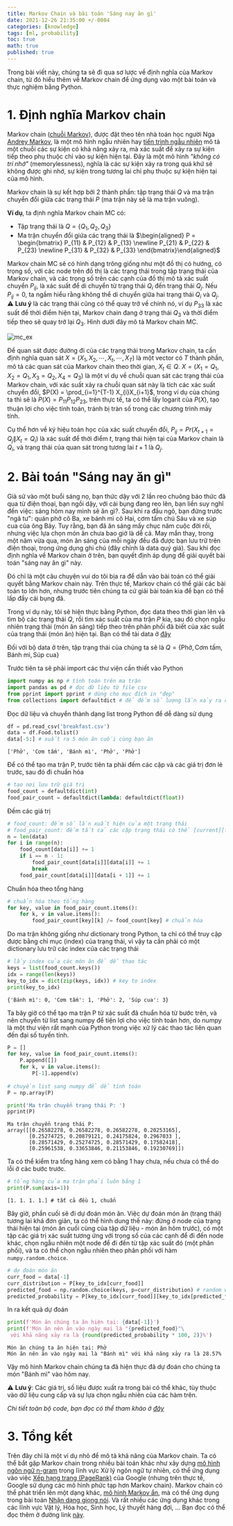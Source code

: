```yaml
---
title: Markov Chain và bài toán 'Sáng nay ăn gì'
date: 2021-12-26 21:35:00 +/-0084
categories: [knowledge]
tags: [ml, probability]
toc: true
math: true
published: true
---
```


Trong bài viết này, chúng ta sẽ đi qua sơ lược về định nghĩa của Markov chain, từ đó hiểu thêm về Markov chain để ứng dụng vào một bài toán và thực nghiệm bằng Python.

# 1. Định nghĩa Markov chain

Markov chain (<a href="https://en.wikipedia.org/wiki/Markov_chain" target="_blank">chuỗi Markov</a>), được đặt theo tên nhà toán học người Nga <a href="https://en.wikipedia.org/wiki/Andrey_Markov" target="_blank">Andrey Markov</a>, là một mô hình ngẫu nhiên hay <a href="https://en.wikipedia.org/wiki/Stochastic_process" target="_blank">tiến trình ngẫu nhiên</a> mô tả một chuỗi các sự kiện có khả năng xảy ra, mà xác suất để xảy ra sự kiện tiếp theo phụ thuộc chỉ vào sự kiện hiện tại. Đây là một mô hình *"không có trí nhớ"* (memorylessness), nghĩa là các sự kiện xảy ra trong quá khứ sẽ không được ghi nhớ, sự kiện trong tương lai chỉ phụ thuộc sự kiện hiện tại của mô hình.

Markov chain là sự kết hợp bởi 2 thành phần: tập trạng thái $Q$ và ma trận chuyển đổi giữa các trạng thái $P$ (ma trận này sẽ là ma trận vuông).

**Ví dụ**, ta định nghĩa Markov chain $\text{MC}$ có:
- Tập trạng thái là $Q = \{ Q_1, Q_2, Q_3 \}$
- Ma trận chuyển đổi giứa các trạng thái là $\begin{aligned} P = \begin{bmatrix} P_{11} & P_{12} & P_{13} \newline P_{21} & P_{22} & P_{23} \newline P_{31} & P_{32} & P_{33} \end{bmatrix}\end{aligned}$ 

Markov chain $\text{MC}$ sẽ có hình dạng trông giống như một đồ thị có hướng, có trọng số, với các node trên đồ thị là các trạng thái trong tập trạng thái của Markov chain, và các trọng số trên các cạnh của đồ thị mô tả xác suất chuyển $P_{ij}$, là xác suất để di chuyển từ trạng thái $Q_i$ đến trạng thái $Q_j$. Nếu $P_{ij} = 0$, ta ngầm hiểu rằng không thể di chuyển giữa hai trạng thái $Q_i$ và $Q_j$. ⚠️ **Lưu ý** là các trạng thái cũng có thể quay trở về chính nó, ví dụ $P_{33}$ là xác suất để thời điểm hiện tại, Markov chain đang ở trạng thái $Q_3$ và thời điểm tiếp theo sẽ quay trở lại $Q_3$. Hình dưới đây mô tả Markov chain $\text{MC}$.

<img src="/assets/markov_chain/mc_ex.png" alt="mc_ex" />

Để quan sát được đường đi của các trạng thái trong Markov chain, ta cần định nghĩa quan sát $X = (X_1, X_2, \cdots, X_t, \cdots, X_T)$ là một vector có $T$ thành phần, mô tả các quan sát của Markov chain theo thời gian, $X_t \in Q$. $X=(X_1 = Q_1, X_2 = Q_1, X_3 = Q_2, X_4 = Q_3)$ là một ví dụ về chuỗi quan sát các trạng thái của Markov chain, với xác suất xảy ra chuỗi quan sát này là tích các xác suất chuyển đổi, $P(X) = \prod_{i=1}^{T-1} X_{i}X_{i+1}$, trong ví dụ của chúng ta thì sẽ là $P(X) = P_{11}P_{12}P_{23}$, trên thực tế, ta có thể lấy logarit của $P(X)$, tạo thuận lợi cho việc tính toán, tránh bị tràn số trong các chương trình máy tính.

Cụ thể hơn về ký hiệu toán học của xác suất chuyển đổi, $P_{ij}=Pr(X_{t+1} = Q_j\|X_t = Q_i)$ là xác suất để thời điểm $t$, trạng thái hiện tại của Markov chain là $Q_i$, và trạng thái của quan sát trong tương lai $t+1$ là $Q_{j}$.

# 2. Bài toán "Sáng nay ăn gì"

Giả sử vào một buổi sáng nọ, bạn thức dậy với 2 lần reo chuông báo thức đã qua từ điện thoại, bạn ngồi dậy, với cái bụng đang reo lên, bạn liền suy nghĩ đến việc: sáng hôm nay mình sẽ ăn gì?. Sau khi ra đầu ngõ, bạn đứng trước "ngã tư": quán phở cô Ba, xe bánh mì cô Hai, cơm tấm chú Sáu và xe súp cua của ông Bảy. Tuy rằng, bạn đã ăn sáng mấy chục năm cuộc đời rồi, nhưng việc lựa chọn món ăn chưa bao giờ là dễ cả. May mắn thay, trong một năm vừa qua, món ăn sáng của mỗi ngày đều đã được bạn lưu trữ trên điện thoại, trong ứng dụng ghi chú (đây chính là data quý giá). Sau khi đọc định nghĩa về Markov chain ở trên, bạn quyết định áp dụng để giải quyết bài toán "sáng nay ăn gì" này.

Đó chỉ là một câu chuyện vui do tôi bịa ra để dẫn vào bài toán có thể giải quyết bằng Markov chain này. Trên thực tế, Markov chain có thể giải các bài toán to lớn hơn, nhưng trước tiên chúng ta cứ giải bài toán kia để bạn có thể lấp đầy cái bụng đã.

Trong ví dụ này, tôi sẽ hiện thực bằng Python, đọc data theo thời gian lên và tìm bộ các trạng thái $Q$, rồi tìm xác suất của ma trận $P$ kia, sau đó chọn ngẫu nhiên trạng thái (món ăn sáng) tiếp theo trên phân phối đã biết của xác suất của trạng thái (món ăn) hiện tại. Bạn có thể tải data ở <a href="https://github.com/tuanio/tuanio.github.io/blob/main/assets/markov_chain/code/breakfast.csv" target="_blank">đây</a>

Đối với bộ data ở trên, tập trạng thái của chúng ta sẽ là $Q=\{\text{Phở}, \text{Cơm tấm}, \text{Bánh mì}, \text{Súp cua}\}$

Trước tiên ta sẽ phải import các thư viện cần thiết vào Python

````python
import numpy as np # tính toán trên ma trận
import pandas as pd # đọc dữ liệu từ file csv
from pprint import pprint # dùng cho mục đích in "đẹp"
from collections import defaultdict # để đếm số lượng lần xảy ra của các trạng thái (đơn lẻ và cặp)
````

Đọc dữ liệu và chuyển thành dạng list trong Python để dễ dàng sử dụng 

````python
df = pd.read_csv('breakfast.csv')
data = df.Food.tolist()
data[-5:] # xuất ra 5 món ăn cuối cùng bạn ăn
````
````plain
['Phở', 'Cơm tấm', 'Bánh mì', 'Phở', 'Phở']
````

Để có thể tạo ma trận P, trước tiên ta phải đếm các cặp và các giá trị đơn lẻ trước, sau đó đi chuẩn hóa
````python
# tạo nơi lưu trữ giá trị
food_count = defaultdict(int)
food_pair_count = defaultdict(lambda: defaultdict(float))
````

Đếm các giá trị
````python
# food_count: đếm số lần xuất hiện của một trạng thái
# food_pair_count: đếm tất cả các cặp trạng thái có thể [current][future]
n = len(data)
for i in range(n):
    food_count[data[i]] += 1
    if i == n - 1:
        food_pair_count[data[i]][data[i]] += 1
        break
    food_pair_count[data[i]][data[i + 1]] += 1
````

Chuẩn hóa theo tổng hàng
````python
# chuẩn hóa theo tổng hàng
for key, value in food_pair_count.items():
    for k, v in value.items():
        food_pair_count[key][k] /= food_count[key] # chuẩn hóa
````

Do ma trận không giống như dictionary trong Python, ta chỉ có thể truy cập được bằng chỉ mục (index) của trạng thái, vì vậy ta cần phải có một dictionary lưu trữ các index của các trạng thái
````python
# lấy index của các món ăn để dễ thao tác
keys = list(food_count.keys())
idx = range(len(keys))
key_to_idx = dict(zip(keys, idx)) # key to index
print(key_to_idx)
````
````plain
{'Bánh mì': 0, 'Cơm tấm': 1, 'Phở': 2, 'Súp cua': 3}
````

Ta bây giờ có thể tạo ma trận P từ xác suất đã chuẩn hóa từ bước trên, và nên chuyển từ list sang numpy để tiện lợi cho việc tính toán hơn, do numpy là một thư viện rất mạnh của Python trong việc xử lý các thao tác liên quan đến đại số tuyến tính.
````python
P = []
for key, value in food_pair_count.items():
    P.append([])
    for k, v in value.items():
        P[-1].append(v)
        
# chuyển list sang numpy để dễ tính toán
P = np.array(P)

print('Ma trận chuyển trạng thái P: ')
pprint(P)
````
````plain
Ma trận chuyển trạng thái P: 
array([[0.26582278, 0.26582278, 0.26582278, 0.20253165],
       [0.25274725, 0.20879121, 0.24175824, 0.2967033 ],
       [0.28571429, 0.25274725, 0.28571429, 0.17582418],
       [0.25961538, 0.33653846, 0.21153846, 0.19230769]])
````

Ta có thể kiểm tra tổng hàng xem có bằng $1$ hay chưa, nếu chưa có thể do lỗi ở các bước trước.
````python
# tổng hàng của ma trận phải luôn bằng 1
print(P.sum(axis=1))
````
````plain
[1. 1. 1. 1.] # tất cả đều 1, chuẩn 
````

Bây giờ, phần cuối sẽ đi dự đoán món ăn. Việc dự đoán món ăn (trạng thái) tương lai khá đơn giản, ta có thể hình dung thế này: đứng ở node của trạng thái hiện tại (món ăn cuối cùng của tập dữ liệu - món ăn hôm trước), có một tập các giá trị xác suất tương ứng với trọng số của các cạnh để đi đến node khác, chọn ngẫu nhiên một node để đi đến từ tập xác suất đó (một phân phối), và ta có thể chọn ngẫu nhiên theo phân phối với hàm `numpy.random.choice`.
````python
# dự đoán món ăn 
curr_food = data[-1]
curr_distribution = P[key_to_idx[curr_food]]
predicted_food = np.random.choice(keys, p=curr_distribution) # random walk with known distribution
predicted_probability = P[key_to_idx[curr_food]][key_to_idx[predicted_food]]
````

In ra kết quả dự đoán
````python
print(f'Món ăn chúng ta ăn hiện tại: {data[-1]}')
print(f'Món ăn nên ăn vào ngày mai là "{predicted_food}"\
 với khả năng xảy ra là {round(predicted_probability * 100, 2)}%')
````
````plain
Món ăn chúng ta ăn hiện tại: Phở
Món ăn nên ăn vào ngày mai là "Bánh mì" với khả năng xảy ra là 28.57%
````

Vậy mô hình Markov chain chúng ta đã hiện thực đã dự đoán cho chúng ta món "Bánh mì" vào hôm nay.

⚠️ **Lưu ý**: Các giá trị, số liệu được xuất ra trong bài có thể khác, tùy thuộc vào dữ liệu cung cấp và sự lựa chọn ngẫu nhiên của các hàm trên.

*Chi tiết toàn bộ code, bạn đọc có thể tham khảo ở <a href="https://github.com/tuanio/tuanio.github.io/blob/main/assets/markov_chain/code/main.ipynb" target="_blank">đây</a>*

# 3. Tổng kết

Trên đây chỉ là một ví dụ nhỏ để mô tả khả năng của Markov chain. Ta có thể bắt gặp Markov chain trong nhiều bài toán khác như xây dựng <a href="https://en.wikipedia.org/wiki/N-gram" target="_blank">mô hình ngôn ngữ n-gram</a> trong lĩnh vực Xử lý ngôn ngữ tự nhiên, có thể ứng dụng vào việc <a href="https://en.wikipedia.org/wiki/PageRank" target="_blank">Xếp hạng trang (PageRank)</a> của Google (nhưng trên thực tế, Google sử dụng các mô hình phức tạp hơn Markov chain). Markov chain có thể phát triển lên một dạng khác, <a href="https://en.wikipedia.org/wiki/Hidden_Markov_model" target="_blank">mô hình Markov ẩn</a>, mà có thể ứng dụng trong bài toán <a href="https://en.wikipedia.org/wiki/Speech_recognition" target="_blank">Nhận dạng giọng nói</a>. Và rất nhiều các ứng dụng khác trong các lĩnh vực Vật lý, Hóa học, Sinh học, Lý thuyết hàng đợi, ... Bạn đọc có thể đọc thêm ở đường link <a href="https://en.wikipedia.org/wiki/Markov_chain" target="_bank">này</a>.